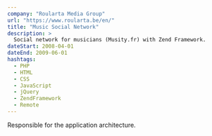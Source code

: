```yaml
---
company: "Roularta Media Group"
url: "https://www.roularta.be/en/"
title: "Music Social Network"
description: >
  Social network for musicians (Musity.fr) with Zend Framework.
dateStart: 2008-04-01
dateEnd: 2009-06-01
hashtags:
  - PHP
  - HTML
  - CSS
  - JavaScript
  - jQuery
  - ZendFramework
  - Remote
---
```


Responsible for the application architecture.
